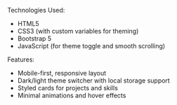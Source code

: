 Technologies Used:
- HTML5
- CSS3 (with custom variables for theming)
- Bootstrap 5
- JavaScript (for theme toggle and smooth scrolling)

Features:
- Mobile-first, responsive layout
- Dark/light theme switcher with local storage support
- Styled cards for projects and skills
- Minimal animations and hover effects
